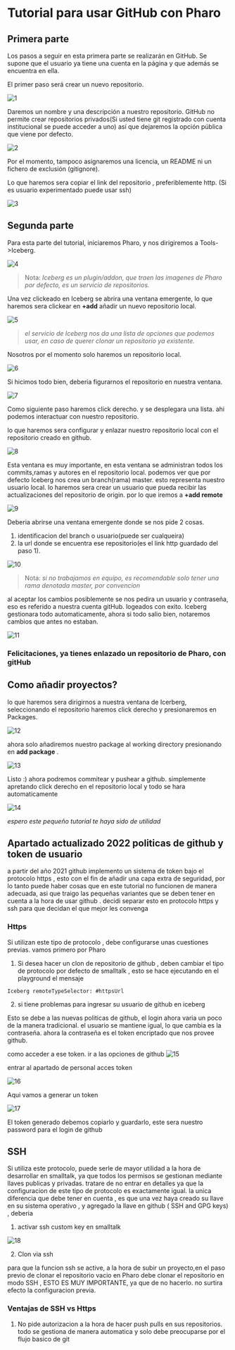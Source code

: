 # Tutorial para usar GitHub con Pharo 

## Primera parte

Los pasos a seguir en esta primera parte se realizarán en GitHub.
Se supone que el usuario ya tiene una cuenta en la página y que
además se encuentra en ella.

El primer paso será crear un nuevo repositorio.

![1](Screenshot_11.jpg)

Daremos un nombre y una descripción a nuestro repositorio.
GitHub no permite crear repositorios privados(Si usted tiene git registrado con cuenta institucional se puede acceder a uno)
así que dejaremos la opción pública que viene por defecto.

![2](Screenshot_1.jpg)

Por el momento, tampoco asignaremos una licencia, un README
ni un fichero de exclusión (gitignore).

Lo que haremos sera copiar el link del repositorio , preferiblemente http. (Si es usuario experimentado puede usar ssh)

![3](Screenshot_9.jpg)


## Segunda parte


Para esta parte del tutorial, iniciaremos Pharo, y nos dirigiremos a Tools->Iceberg.

![4](Screenshot_2.jpg)


>Nota:
>*Iceberg es un plugin/addon, que traen las imagenes de Pharo por defecto, es un servicio de repositorios.*

Una vez clickeado en Iceberg se abrira una ventana emergente, lo que haremos sera clickear en **+add** añadir un nuevo repositorio local.

![5](Screenshot_3.jpg)

>*el servicio de Iceberg nos da una lista de opciones que podemos usar, en caso de querer clonar un repositorio ya existente.*

Nosotros por el momento solo haremos un repositorio local.

![6](Screenshot_18.jpg)

Si hicimos todo bien, deberia figurarnos el repositorio en nuestra ventana.

![7](Screenshot_4.jpg)

Como siguiente paso haremos click derecho. y se desplegara una lista. ahi podemos interactuar con nuestro repositorio.

lo que haremos sera configurar y enlazar nuestro repositorio local con el repositorio creado en github.

![8](Screenshot_8.jpg)

Esta ventana es muy importante, en esta ventana se administran todos los commits,ramas y autores en el repositorio local. 
podemos ver que por defecto Iceberg nos crea un branch(rama) master. esto representa nuestro usuario local. lo haremos sera crear un usuario 
que pueda recibir las actualizaciones del repositorio de origin. por lo que iremos a **+add remote** 

![9](Screenshot_19.jpg)

Deberia abrirse una ventana emergente donde se nos pide 2 cosas. 

1. identificacion del branch o usuario(puede ser cualqueira)
2. la url donde se encuentra ese repositorio(es el link http guardado del paso 1).

![10](Screenshot_10.jpg)

>Nota: *si no trabajamos en equipo, es recomendable solo tener una rama denotada master, por convencion*

al aceptar los cambios posiblemente se nos pedira un usuario y contraseña, eso es referido a nuestra cuenta gitHub.
logeados con exito. Iceberg gestionara todo automaticamente, ahora si todo salio bien, notaremos cambios que antes no estaban.

![11](Screenshot_12.jpg)

### Felicitaciones, ya tienes enlazado un repositorio de Pharo, con gitHub 

## Como añadir proyectos?

lo que haremos sera dirigirnos a nuestra ventana de Icerberg, seleccionando el repositorio haremos click derecho y presionaremos en Packages.

![12](Screenshot_5.jpg)

ahora solo añadiremos nuestro package al working directory presionando en **add package** .

![13](Screenshot_20.jpg)

Listo :) ahora podremos commitear y pushear a github. simplemente apretando click derecho en el repositorio local y todo se hara automaticamente

![14](Screenshot_final.jpg)

*espero este pequeño tutorial te haya sido de utilidad*

## Apartado actualizado 2022 politicas de github y token de usuario

a partir del año 2021 github implemento un sistema de token bajo el protocolo https , esto con el fin de añadir una capa extra de seguridad, por lo tanto puede haber cosas que en este tutorial no funcionen de manera adecuada, asi que traigo las pequeñas variantes que se deben tener en cuenta a la hora de usar github . decidi separar esto en protocolo https y ssh para que decidan el que mejor les convenga 

### Https

Si utilizan este tipo de protocolo , debe configurarse unas cuestiones previas. vamos primero por Pharo 

1) Si desea hacer un clon de repositorio de github , deben cambiar el tipo de protocolo por defecto de smalltalk , esto se hace ejecutando en el playground el mensaje 

```st
Iceberg remoteTypeSelector: #httpsUrl
```

2) si tiene problemas para ingresar su usuario de github en iceberg 

Esto se debe a las nuevas politicas de github, el login ahora varia un poco de la manera tradicional. el usuario se mantiene igual, lo que cambia es la contraseña. ahora la contraseña es el token encriptado que nos provee github. 

como acceder a ese token. ir a las opciones de github 
![15](imagenes_2022/paso1.png)

entrar al apartado de personal acces token

![16](imagenes_2022/paso2.png)

Aqui vamos a generar un token 

![17](imagenes_2022/paso3.png)

El token generado debemos copiarlo y guardarlo, este sera nuestro password para el login de github 



## SSH

Si utiliza este protocolo, puede serle de mayor utilidad a la hora de desarrollar en smalltalk, ya que todos los permisos se gestionan mediante llaves publicas y privadas. tratare de no entrar en detalles ya que la configuracion de este tipo de protocolo es exactamente igual. la unica diferencia que debe tener en cuenta , es que una vez haya creado su llave en su sistema operativo , y  agregado la llave en github ( SSH and GPG keys) , deberia 

1) activar ssh custom key en smalltalk 

![18](imagenes_2022/paso6.png)

2) Clon via ssh 

 para que la funcion ssh se active, a la hora de subir un proyecto,en el paso previo de clonar el repositorio vacio en Pharo  debe clonar el repositorio en modo SSH , ESTO ES MUY IMPORTANTE, ya que de no hacerlo. no surtira efecto la configuracion previa. 

### Ventajas de SSH vs Https

1) No pide autorizacion a la hora de hacer push pulls en sus repositorios. todo se gestiona de manera automatica y solo debe preocuparse por el flujo basico de git










